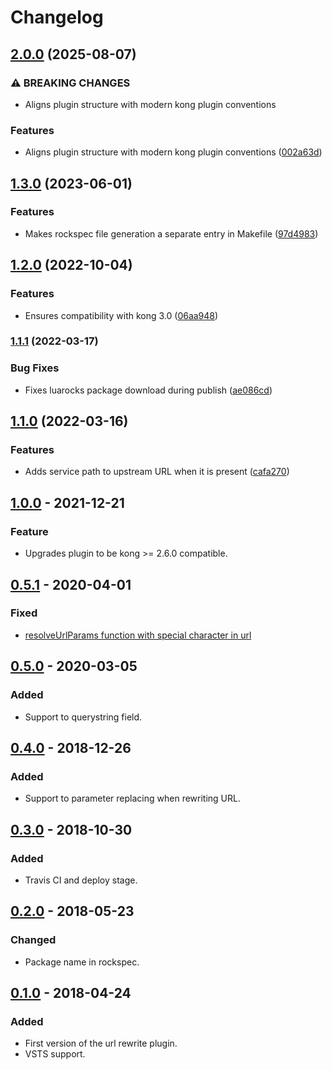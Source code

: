 # Changelog

## [2.0.0](https://github.com/stone-payments/kong-plugin-url-rewrite/compare/v1.3.0...v2.0.0) (2025-08-07)


### ⚠ BREAKING CHANGES

* Aligns plugin structure with modern kong plugin conventions

### Features

* Aligns plugin structure with modern kong plugin conventions ([002a63d](https://github.com/stone-payments/kong-plugin-url-rewrite/commit/002a63deb26732616a3ad09d06a4545e44411f4e))

## [1.3.0](https://github.com/stone-payments/kong-plugin-url-rewrite/compare/v1.2.0...v1.3.0) (2023-06-01)


### Features

* Makes rockspec file generation a separate entry in Makefile ([97d4983](https://github.com/stone-payments/kong-plugin-url-rewrite/commit/97d4983d35ac718616455f3347327b330d3b8843))

## [1.2.0](https://github.com/stone-payments/kong-plugin-url-rewrite/compare/v1.1.1...v1.2.0) (2022-10-04)


### Features

* Ensures compatibility with kong 3.0 ([06aa948](https://github.com/stone-payments/kong-plugin-url-rewrite/commit/06aa9485701724b122ba571f11546d84192e4cbb))

### [1.1.1](https://github.com/stone-payments/kong-plugin-url-rewrite/compare/v1.1.0...v1.1.1) (2022-03-17)


### Bug Fixes

* Fixes luarocks package download during publish ([ae086cd](https://github.com/stone-payments/kong-plugin-url-rewrite/commit/ae086cd2015bc0b2037251f1be3953a808eb3d3f))

## [1.1.0](https://github.com/stone-payments/kong-plugin-url-rewrite/compare/v1.0.0...v1.1.0) (2022-03-16)


### Features

* Adds service path to upstream URL when it is present ([cafa270](https://github.com/stone-payments/kong-plugin-url-rewrite/commit/cafa270ebab5f585705234d4491a0206ffd811f5))

## [1.0.0](https://github.com/stone-payments/kong-plugin-url-rewrite/tree/v1.0.0) - 2021-12-21
### Feature
- Upgrades plugin to be kong >= 2.6.0 compatible.

## [0.5.1](https://github.com/stone-payments/kong-plugin-url-rewrite/tree/v0.5.1) - 2020-04-01
### Fixed
- [resolveUrlParams function with special character in url](https://dev.azure.com/stonepagamentos/frt-portal/_workitems/edit/132078)

## [0.5.0](https://github.com/stone-payments/kong-plugin-url-rewrite/tree/v0.5.0) - 2020-03-05
### Added
- Support to querystring field.

## [0.4.0](https://github.com/stone-payments/kong-plugin-url-rewrite/tree/v0.4.0) - 2018-12-26
### Added
- Support to parameter replacing when rewriting URL.

## [0.3.0](https://github.com/stone-payments/kong-plugin-url-rewrite/tree/v0.3.0) - 2018-10-30
### Added
- Travis CI and deploy stage.

## [0.2.0](https://github.com/stone-payments/kong-plugin-url-rewrite/tree/v0.2.0) - 2018-05-23
### Changed
- Package name in rockspec.

## [0.1.0](https://github.com/stone-payments/kong-plugin-url-rewrite/tree/v0.1.0) - 2018-04-24
### Added
- First version of the url rewrite plugin.
- VSTS support.
